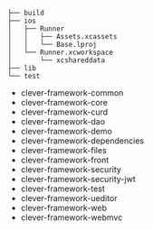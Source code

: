 
```$xslt
├── build
├── ios
│   ├── Runner
│   │   ├── Assets.xcassets
│   │   └── Base.lproj
│   └── Runner.xcworkspace
│       └── xcshareddata
├── lib
└── test
```



- clever-framework-common
- clever-framework-core
- clever-framework-curd
- clever-framework-dao
- clever-framework-demo
- clever-framework-dependencies
- clever-framework-files
- clever-framework-front
- clever-framework-security
- clever-framework-security-jwt
- clever-framework-test
- clever-framework-ueditor
- clever-framework-web
- clever-framework-webmvc